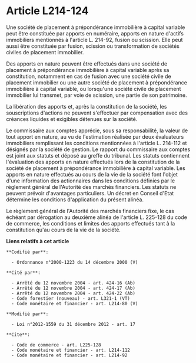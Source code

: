 # Article L214-124

Une société de placement à prépondérance immobilière à capital variable peut être constituée par apports en numéraire,
apports en nature d'actifs immobiliers mentionnés à l'article L. 214-92, fusion ou scission. Elle peut aussi être constituée
par fusion, scission ou transformation de sociétés civiles de placement immobilier. 

Des apports en nature peuvent être effectués dans une société de placement à prépondérance immobilière à capital variable
après sa constitution, notamment en cas de fusion avec une société civile de placement immobilier ou une autre société de
placement à prépondérance immobilière à capital variable, ou lorsqu'une société civile de placement immobilier lui transmet,
par voie de scission, une partie de son patrimoine. 

La libération des apports et, après la constitution de la société, les souscriptions d'actions ne peuvent s'effectuer par
compensation avec des créances liquides et exigibles détenues sur la société. 

Le commissaire aux comptes apprécie, sous sa responsabilité, la valeur de tout apport en nature, au vu de l'estimation
réalisée par deux évaluateurs immobiliers remplissant les conditions mentionnées à l'article L. 214-112 et désignés par la
société de gestion. Le rapport du commissaire aux comptes est joint aux statuts et déposé au greffe du tribunal. Les statuts
contiennent l'évaluation des apports en nature effectués lors de la constitution de la société de placement à prépondérance
immobilière à capital variable. Les apports en nature effectués au cours de la vie de la société font l'objet d'une
information des actionnaires dans les conditions définies par le règlement général de l'Autorité des marchés financiers.  Les
statuts ne peuvent prévoir d'avantages particuliers. Un décret en Conseil d'Etat détermine les conditions d'application du
présent alinéa. 

Le règlement général de l'Autorité des marchés financiers fixe, le cas échéant par dérogation au deuxième alinéa de l'article
L. 225-128 du code de commerce, les conditions et limites des apports effectués tant à la constitution qu'au cours de la vie
de la société.

**Liens relatifs à cet article**

	**Codifié par**:

	  - Ordonnance n°2000-1223 du 14 décembre 2000 (V)

	**Cité par**:

	  - Arrêté du 12 novembre 2004 - art. 424-16 (Ab)
	  - Arrêté du 12 novembre 2004 - art. 424-17 (Ab)
	  - Arrêté du 12 novembre 2004 - art. 424-22 (Ab)
	  - Code forestier (nouveau) - art. L321-1 (VT)
	  - Code monétaire et financier - art. L214-80 (V)

	**Modifié par**:

	  - Loi n°2012-1559 du 31 décembre 2012 - art. 17

	**Cite**:

	  - Code de commerce - art. L225-128
	  - Code monétaire et financier - art. L214-112
	  - Code monétaire et financier - art. L214-92
